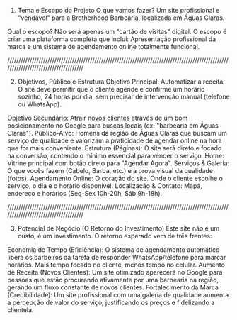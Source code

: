 1. Tema e Escopo do Projeto
  O que vamos fazer? Um site profissional e "vendável" para a Brotherhood Barbearia, localizada em Águas Claras.

  Qual o escopo? Não será apenas um "cartão de visitas" digital. O escopo é criar uma plataforma completa que inclui:
  Apresentação profissional da marca e um sistema de agendamento online totalmente funcional.

  /////////////////////////////////////////////////////////////////////////////////////////////////////////////////////////////////////
  
2. Objetivos, Público e Estrutura
Objetivo Principal: Automatizar a receita. O site deve permitir que o cliente agende e confirme um horário sozinho, 24 horas por dia, sem precisar de intervenção manual (telefone ou WhatsApp).

  Objetivo Secundário: Atrair novos clientes através de um bom posicionamento no Google para buscas locais (ex: "barbearia em Águas Claras").
  Público-Alvo: Homens da região de Águas Claras que buscam um serviço de qualidade e valorizam a praticidade de agendar online na hora que for mais conveniente.
  Estrutura (Páginas): O site será direto e focado na conversão, contendo o mínimo essencial para vender o serviço:
  Home: Vitrine principal com botão direto para "Agendar Agora".
  Serviços & Galeria: O que vocês fazem (Cabelo, Barba, etc.) e a prova visual da qualidade (fotos).
  Agendamento Online: O coração do site. Onde o cliente escolhe o serviço, o dia e o horário disponível.
  Localização & Contato: Mapa, endereço e horários (Seg-Sex 10h-20h, Sáb 9h-18h).

/////////////////////////////////////////////////////////////////////////////////////////////////////////////////////////////////////

3. Potencial de Negócio (O Retorno do Investimento)
Este site não é um custo, é um investimento. O retorno esperado vem de três frentes:

  Economia de Tempo (Eficiência): O sistema de agendamento automático libera os barbeiros da tarefa de responder WhatsApp/telefone para marcar horários. Mais tempo focado no cliente, menos tempo no celular.
  Aumento de Receita (Novos Clientes): Um site otimizado aparecerá no Google para pessoas que estão procurando ativamente por uma barbearia na região, gerando um fluxo constante de novos clientes.
  Fortalecimento da Marca (Credibilidade): Um site profissional com uma galeria de qualidade aumenta a percepção de valor do serviço, justificando os preços e fidelizando a clientela.
